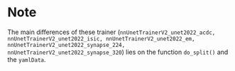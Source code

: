 # Note
The main differences of these trainer (```nnUnetTrainerV2_unet2022_acdc, nnUnetTrainerV2_unet2022_isic, nnUnetTrainerV2_unet2022_em, nnUnetTrainerV2_unet2022_synapse_224, nnUnetTrainerV2_unet2022_synapse_320```) lies on the function ```do_split()``` and the ```yamlData```.
